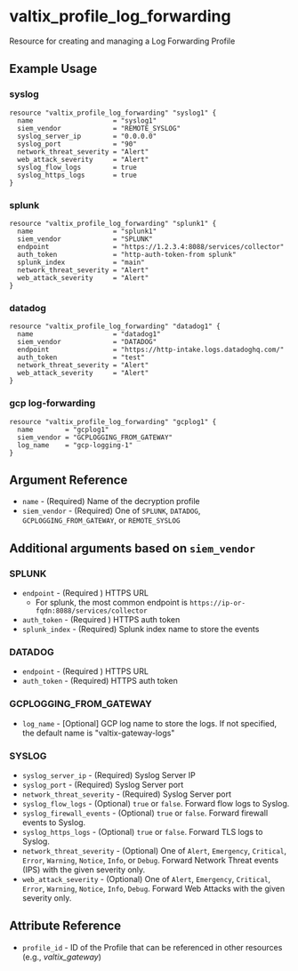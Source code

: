 # valtix_profile_log_forwarding
Resource for creating and managing a Log Forwarding Profile

## Example Usage

### syslog
```hcl
resource "valtix_profile_log_forwarding" "syslog1" {
  name                    = "syslog1"
  siem_vendor             = "REMOTE_SYSLOG"
  syslog_server_ip        = "0.0.0.0"
  syslog_port             = "90"
  network_threat_severity = "Alert"
  web_attack_severity     = "Alert"
  syslog_flow_logs        = true
  syslog_https_logs       = true
}
```

### splunk
```hcl
resource "valtix_profile_log_forwarding" "splunk1" {
  name                    = "splunk1"
  siem_vendor             = "SPLUNK"
  endpoint                = "https://1.2.3.4:8088/services/collector"
  auth_token              = "http-auth-token-from splunk"
  splunk_index            = "main"
  network_threat_severity = "Alert"
  web_attack_severity     = "Alert"
}
```

### datadog
```hcl
resource "valtix_profile_log_forwarding" "datadog1" {
  name                    = "datadog1"
  siem_vendor             = "DATADOG"
  endpoint                = "https://http-intake.logs.datadoghq.com/"
  auth_token              = "test"
  network_threat_severity = "Alert"
  web_attack_severity     = "Alert"
}
```

### gcp log-forwarding
```hcl
resource "valtix_profile_log_forwarding" "gcplog1" {
  name        = "gcplog1"
  siem_vendor = "GCPLOGGING_FROM_GATEWAY"
  log_name    = "gcp-logging-1"
}
```

## Argument Reference
* `name` - (Required) Name of the decryption profile
* `siem_vendor` - (Required) One of `SPLUNK`, `DATADOG`, `GCPLOGGING_FROM_GATEWAY`, or `REMOTE_SYSLOG`

## Additional arguments based on `siem_vendor`

### SPLUNK
* `endpoint` - (Required ) HTTPS URL
    * For splunk, the most common endpoint is `https://ip-or-fqdn:8088/services/collector`
* `auth_token` - (Required ) HTTPS auth token
* `splunk_index` - (Required) Splunk index name to store the events

### DATADOG
* `endpoint` - (Required ) HTTPS URL
* `auth_token` - (Required) HTTPS auth token

### GCPLOGGING_FROM_GATEWAY
* `log_name` - [Optional] GCP log name to store the logs. If not specified, the default name is "valtix-gateway-logs"

### SYSLOG
* `syslog_server_ip` - (Required) Syslog Server IP
* `syslog_port` - (Required) Syslog Server port
* `network_threat_severity` - (Required) Syslog Server port
* `syslog_flow_logs` - (Optional) `true` or `false`. Forward flow logs to Syslog.
* `syslog_firewall_events` - (Optional) `true` or `false`. Forward firewall events to Syslog.
* `syslog_https_logs` - (Optional) `true` or `false`. Forward TLS logs to Syslog.
* `network_threat_severity` - (Optional) One of `Alert`, `Emergency`, `Critical`, `Error`, `Warning`, `Notice`, `Info`, or `Debug`. Forward Network Threat events (IPS) with the given severity only.
* `web_attack_severity` - (Optional) One of `Alert`, `Emergency`, `Critical`, `Error`, `Warning`, `Notice`, `Info`, `Debug`. Forward Web Attacks with the given severity only.

## Attribute Reference
* `profile_id` - ID of the Profile that can be referenced in other resources (e.g., *valtix_gateway*)
